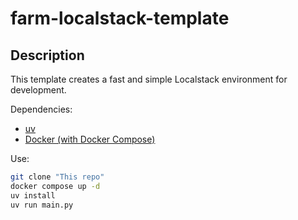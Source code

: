 # farm-localstack-template

## Description

This template creates a fast and simple Localstack environment for development.

Dependencies:
 - [uv](https://github.com/astral-sh/uv)
 - [Docker (with Docker Compose)](https://www.docker.com/)

Use:
```sh
git clone "This repo"
docker compose up -d
uv install
uv run main.py
```

